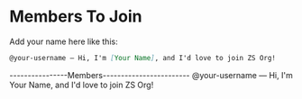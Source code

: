 # Members To Join
Add your name here like this:
```markdown
@your-username — Hi, I'm [Your Name], and I'd love to join ZS Org!
```

----------------Members------------------------
@your-username — Hi, I'm Your Name, and I'd love to join ZS Org!

